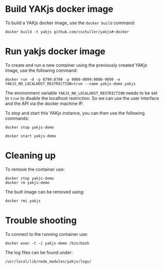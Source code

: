 # Build YAKjs docker image

To build a YAKjs docker image, use the `docker build` command:
```
docker build -t yakjs github.com/cschuller/yakjs#:docker
```

# Run yakjs docker image

To create and run a new container using the previously created YAKjs image, use the following command:

```
docker run -d -p 8790:8790 -p 9000-9099:9000-9099 -e YAKJS_NO_LOCALHOST_RESTRICTION=true --name yakjs-demo yakjs
```

The environment variable `YAKJS_NO_LOCALHOST_RESTRICTION` needs to be set to `true` to disable the localhost restriction.
So we can use the user interface and the API via the docker machine IP.

To stop and start this YAKjs instance, you can then use the following commands:
```
docker stop yakjs-demo

docker start yakjs-demo
```

# Cleaning up

To remove the container use:
```
docker stop yakjs-demo
docker rm yakjs-demo
```

The built image can be removed using:
```
docker rmi yakjs
```

# Trouble shooting

To connect to the running container  use:
```
docker exec -t -i yakjs-demo /bin/bash
```

The log files can be found under:
```
/usr/local/lib/node_modules/yakjs/logs/
```
